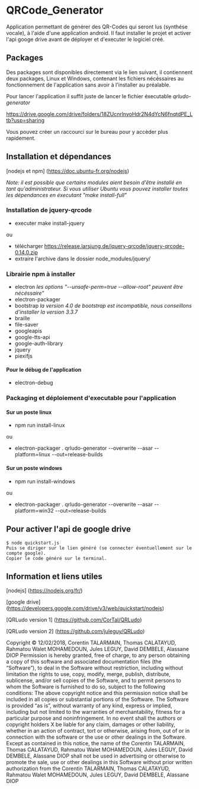 # QRCode_Generator
Application permettant de générer des QR-Codes qui seront lus (synthése vocale), à l'aide d'une application android.
Il faut installer le projet et activer l'api googe drive avant de déployer et d'executer le logiciel créé.

## Packages

Des packages sont disponibles directement via le lien suivant, il contiennent deux packages, Linux et Windows, contenant les fichiers nécéssaires au fonctionnement de l'application sans avoir à l'installer au préalable.

Pour lancer l'application il suffit juste de lancer le fichier éxecutable _qrludo-generator_

https://drive.google.com/drive/folders/18ZUcnrlnyoHdr2N4dYcN6fnqtdPE_Ltb?usp=sharing

Vous pouvez créer un raccourci sur le bureau pour y accèder plus rapidement.

## Installation et dépendances

[nodejs et npm] (https://doc.ubuntu-fr.org/nodejs)

_Note: il est possible que certains modules aient besoin d'être installé en tant qu'administrateur._
_Si vous utiliser Ubuntu vous pouvez installer toutes les dépendances en éxecutant "make install-full"_

### Installation de jquery-qrcode

- executer make install-jquery

ou

- télécharger https://release.larsjung.de/jquery-qrcode/jquery-qrcode-0.14.0.zip
- extraire l'archive dans le dossier node_modules/jquery/

### Librairie npm à installer
- electron _les options "--unsafe-perm=true --allow-root" peuvent être nécéssaire"_
- electron-packager
- bootstrap _la version 4.0 de bootstrap est incompatible, nous conseillons d'installer la version 3.3.7_
- braille
- file-saver
- googleapis
- google-tts-api
- google-auth-library
- jquery
- piexifjs

#### Pour le débug de l'application
- electron-debug

### Packaging et déploiement d'executable pour l'application

#### Sur un poste linux
- npm run install-linux

ou

- electron-packager . qrludo-generator --overwrite --asar --platform=linux --out=release-builds

#### Sur un poste windows
- npm run install-windows

ou

- electron-packager . qrludo-generator --overwrite --asar --platform=win32 --out=release-builds

## Pour activer l'api de google drive
    $ node quickstart.js
    Puis se diriger sur le lien généré (se connecter éventuellement sur le compte google).
    Copier le code généré sur le terminal.

## Information et liens utiles

[nodejs] (https://nodejs.org/fr/)

[google drive] (https://developers.google.com/drive/v3/web/quickstart/nodejs)

[QRLudo version 1] (https://github.com/CorTal/QRLudo)

[QRLudo version 2] (https://github.com/juleguy/QRLudo)


Copyright © 12/02/2018, Corentin TALARMAIN, Thomas CALATAYUD, Rahmatou Walet MOHAMEDOUN, Jules LEGUY, David DEMBELE, Alassane DIOP
Permission is hereby granted, free of charge, to any person obtaining a copy of this software and associated documentation files (the “Software”), to deal in the Software without restriction, including without limitation the rights to use, copy, modify, merge, publish, distribute, sublicense, and/or sell copies of the Software, and to permit persons to whom the Software is furnished to do so, subject to the following conditions:
The above copyright notice and this permission notice shall be included in all copies or substantial portions of the Software.
The Software is provided “as is”, without warranty of any kind, express or implied, including but not limited to the warranties of merchantability, fitness for a particular purpose and noninfringement. In no event shall the authors or copyright holders X be liable for any claim, damages or other liability, whether in an action of contract, tort or otherwise, arising from, out of or in connection with the software or the use or other dealings in the Software.
Except as contained in this notice, the name of the Corentin TALARMAIN, Thomas CALATAYUD, Rahmatou Walet MOHAMEDOUN, Jules LEGUY, David DEMBELE, Alassane DIOP shall not be used in advertising or otherwise to promote the sale, use or other dealings in this Software without prior written authorization from the Corentin TALARMAIN, Thomas CALATAYUD, Rahmatou Walet MOHAMEDOUN, Jules LEGUY, David DEMBELE, Alassane DIOP
